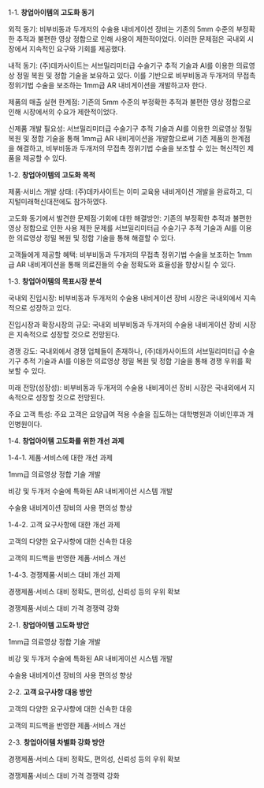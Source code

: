 1-1. **창업아이템의 고도화 동기**

외적 동기: 비부비동과 두개저의 수술용 내비게이션 장비는 기존의 5mm 수준의 부정확한 추적과 불편한 영상 정합으로 인해 사용이 제한적이었다. 이러한 문제점은 국내외 시장에서 지속적인 요구와 기회를 제공했다.

내적 동기: (주)데카사이트는 서브밀리미터급 수술기구 추적 기술과 AI를 이용한 의료영상 정밀 복원 및 정합 기술을 보유하고 있다. 이를 기반으로 비부비동과 두개저의 무접촉 정위기법 수술을 보조하는 1mm급 AR 내비게이션을 개발하고자 한다.

제품의 매출 실현 한계점: 기존의 5mm 수준의 부정확한 추적과 불편한 영상 정합으로 인해 시장에서의 수요가 제한적이었다.

신제품 개발 필요성: 서브밀리미터급 수술기구 추적 기술과 AI를 이용한 의료영상 정밀 복원 및 정합 기술을 통해 1mm급 AR 내비게이션을 개발함으로써 기존 제품의 한계점을 해결하고, 비부비동과 두개저의 무접촉 정위기법 수술을 보조할 수 있는 혁신적인 제품을 제공할 수 있다.

1-2. **창업아이템의 고도화 목적**

제품·서비스 개발 상태: (주)데카사이트는 이미 교육용 내비게이션 개발을 완료하고, 디지털미래혁신대전에도 참가하였다.

고도화 동기에서 발견한 문제점·기회에 대한 해결방안: 기존의 부정확한 추적과 불편한 영상 정합으로 인한 사용 제한 문제를 서브밀리미터급 수술기구 추적 기술과 AI를 이용한 의료영상 정밀 복원 및 정합 기술을 통해 해결할 수 있다.

고객들에게 제공할 혜택: 비부비동과 두개저의 무접촉 정위기법 수술을 보조하는 1mm급 AR 내비게이션을 통해 의료진들의 수술 정확도와 효율성을 향상시킬 수 있다.

1-3. **창업아이템의 목표시장 분석**

국내외 진입시장: 비부비동과 두개저의 수술용 내비게이션 장비 시장은 국내외에서 지속적으로 성장하고 있다.

진입시장과 확장시장의 규모: 국내외 비부비동과 두개저의 수술용 내비게이션 장비 시장은 지속적으로 성장할 것으로 전망된다.

경쟁 강도: 국내외에서 경쟁 업체들이 존재하나, (주)데카사이트의 서브밀리미터급 수술기구 추적 기술과 AI를 이용한 의료영상 정밀 복원 및 정합 기술을 통해 경쟁 우위를 확보할 수 있다.

미래 전망(성장성): 비부비동과 두개저의 수술용 내비게이션 장비 시장은 국내외에서 지속적으로 성장할 것으로 전망된다.

주요 고객 특성: 주요 고객은 요양급여 적용 수술을 집도하는 대학병원과 이비인후과 개인병원이다.

1-4. **창업아이템 고도화를 위한 개선 과제**

1-4-1. 제품·서비스에 대한 개선 과제

1mm급 의료영상 정합 기술 개발

비강 및 두개저 수술에 특화된 AR 내비게이션 시스템 개발

수술용 내비게이션 장비의 사용 편의성 향상

1-4-2. 고객 요구사항에 대한 개선 과제

고객의 다양한 요구사항에 대한 신속한 대응

고객의 피드백을 반영한 제품·서비스 개선

1-4-3. 경쟁제품·서비스 대비 개선 과제

경쟁제품·서비스 대비 정확도, 편의성, 신뢰성 등의 우위 확보

경쟁제품·서비스 대비 가격 경쟁력 강화

2-1. **창업아이템 고도화 방안**

1mm급 의료영상 정합 기술 개발

비강 및 두개저 수술에 특화된 AR 내비게이션 시스템 개발

수술용 내비게이션 장비의 사용 편의성 향상

2-2. **고객 요구사항 대응 방안**

고객의 다양한 요구사항에 대한 신속한 대응

고객의 피드백을 반영한 제품·서비스 개선

2-3. **창업아이템 차별화 강화 방안**

경쟁제품·서비스 대비 정확도, 편의성, 신뢰성 등의 우위 확보

경쟁제품·서비스 대비 가격 경쟁력 강화